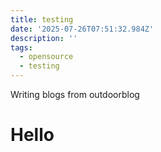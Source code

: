 ```yaml
---
title: testing
date: '2025-07-26T07:51:32.984Z'
description: ''
tags:
  - opensource
  - testing
---
```


Writing blogs from outdoorblog

# Hello





























<!-- Comment Section Configurations! -->
<script src="https://giscus.app/client.js"
        data-repo="mdxabu/mdxabu.github.io"
        data-repo-id="R_kgDOLs5FtQ"
        data-category="Blogs"
        data-category-id="DIC_kwDOLs5Ftc4CrYy-"
        data-mapping="pathname"
        data-strict="0"
        data-reactions-enabled="0"
        data-emit-metadata="0"
        data-input-position="top"
        data-theme="light_protanopia"
        data-lang="en"
        crossorigin="anonymous"
        async>
</script>


<!-- Giscus comment system -->
<script src="https://giscus.app/client.js" data-repo="mdxabu/mdxabu.github.io" data-repo-id="" data-category="General" data-category-id="" data-mapping="pathname" data-strict="0" data-reactions-enabled="1" data-emit-metadata="0" data-input-position="bottom" data-theme="light" crossorigin="anonymous" async></script>